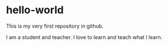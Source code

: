 # hello-world
This is my very first repository in github.

I am a student and teacher. 
I love to learn and teach what I learn.
